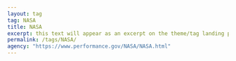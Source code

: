 ```yaml
---
layout: tag
tag: NASA
title: NASA
excerpt: this text will appear as an excerpt on the theme/tag landing page
permalink: /tags/NASA/
agency: "https://www.performance.gov/NASA/NASA.html"
---
```

